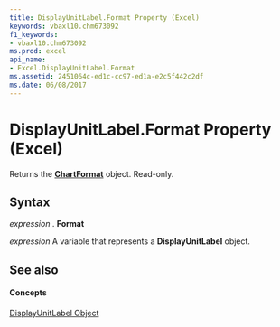 ```yaml
---
title: DisplayUnitLabel.Format Property (Excel)
keywords: vbaxl10.chm673092
f1_keywords:
- vbaxl10.chm673092
ms.prod: excel
api_name:
- Excel.DisplayUnitLabel.Format
ms.assetid: 2451064c-ed1c-cc97-ed1a-e2c5f442c2df
ms.date: 06/08/2017
---
```



# DisplayUnitLabel.Format Property (Excel)

Returns the  **[ChartFormat](Excel.ChartFormat.md)** object. Read-only.


## Syntax

 _expression_ . **Format**

 _expression_ A variable that represents a **DisplayUnitLabel** object.


## See also


#### Concepts


[DisplayUnitLabel Object](Excel.DisplayUnitLabel(objec).md)


